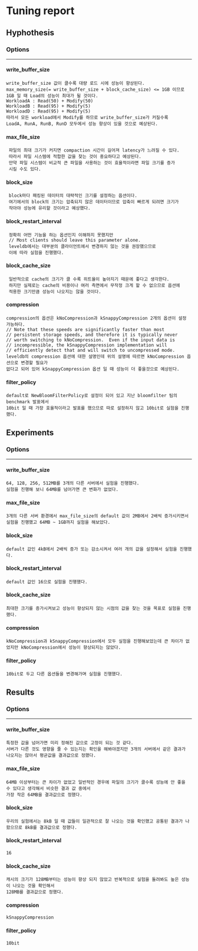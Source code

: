 # Tuning report

## Hyphothesis

### Options
----------------

#### write_buffer_size
    write_buffer_size 값이 클수록 대량 로드 시에 성능이 향상된다.
    max_memory_size(= write_buffer_size + block_cache_size) <= 1GB 이므로
    1GB 일 때 Load의 성능이 최대가 될 것이다.
    WorkloadA : Read(50) + Modify(50) 
    WorkloadB : Read(95) + Modify(5)
    WorkloadD : Read(95) + Modify(5)
    따라서 모든 workload에서 Modify를 하므로 write_buffer_size가 커질수록 
    LoadA, RunA, RunB, RunD 모두에서 성능 향상이 있을 것으로 예상된다. 
#### max_file_size
     파일의 최대 크기가 커지면 compaction 시간이 길어져 latency가 느려질 수 있다.
     따라서 파일 시스템에 적합한 값을 찾는 것이 중요하다고 예상된다.
     만약 파일 시스템이 비교적 큰 파일을 사용하는 것이 효율적이라면 파일 크기를 증가
     시킬 수도 있다.
#### block_size
     block마다 패킹된 데이터의 대략적인 크기를 설정하는 옵션이다.
     여기에서의 block의 크기는 압축되지 않은 데이터이므로 압축이 빠르게 되려면 크기가 
     작아야 성능에 유리할 것이라고 예상했다.
#### block_restart_interval
     정확히 어떤 기능을 하는 옵션인지 이해하지 못했지만
     // Most clients should leave this parameter alone.
     leveldb에서는 대부분의 클라이언트에서 변경하지 않는 것을 권장했으므로
     이에 따라 실험을 진행했다.
#### block_cache_size
     일반적으로 cache의 크기가 클 수록 히트율이 높아지기 때문에 좋다고 생각한다.
     하지만 실제로는 cache의 비용이나 여러 측면에서 무작정 크게 할 수 없으므로 옵션에
     적용한 크기만큼 성능이 나오지는 않을 것이다. 
#### compression
    compression의 옵션은 kNoCompression과 kSnappyCompression 2개의 옵션이 설정 가능하다. 
    // Note that these speeds are significantly faster than most
    // persistent storage speeds, and therefore it is typically never
    // worth switching to kNoCompression.  Even if the input data is
    // incompressible, the kSnappyCompression implementation will
    // efficiently detect that and will switch to uncompressed mode.
    leveldb의 compression 옵션에 대한 설명인데 위의 설명에 따르면 kNoCompression 옵션으로 변경할 필요가
    없다고 되어 있어 kSnappyCompression 옵션 일 때 성능이 더 좋을것으로 예상된다.
#### filter_policy
    default로 NewBloomFilterPolicy로 설정이 되어 있고 지난 bloomfilter 팀의 benchmark 발표에서 
    10bit 일 때 가장 효율적이라고 발표를 했으므로 따로 설정하지 않고 10bit로 실험을 진행했다.



## Experiments

### Options
----------------

#### write_buffer_size
    64, 128, 256, 512MB를 3개의 다른 서버에서 실험을 진행했다.
    실험을 진행해 보니 64MB를 넘어가면 큰 변화가 없었다.
#### max_file_size
    3개의 다른 서버 환경에서 max_file_size의 default 값이 2MB에서 2배씩 증가시키면서 실험을 진행했고 64MB ~ 1GB까지 실험을 해보았다.
#### block_size
    default 값인 4kB에서 2배씩 증가 또는 감소시켜서 여러 개의 값을 설정해서 실험을 진행했다. 
#### block_restart_interval
    default 값인 16으로 실험을 진행했다.
#### block_cache_size
    최대한 크기를 증가시켜보고 성능이 향상되지 않는 시점의 값을 찾는 것을 목표로 실험을 진행했다.
#### compression
    kNoCompression과 kSnappyCompression에서 모두 실험을 진행해보았는데 큰 차이가 없었지만 kNoCompression에서 성능이 향상되지는 않았다.
#### filter_policy
    10bit로 두고 다른 옵션들을 변경해가며 실험을 진행했다.

## Results

### Options
----------------

#### write_buffer_size
    특정한 값을 넘어가면 미리 정해진 값으로 고정이 되는 것 같다.
    서버가 다른 것도 영향을 줄 수 있는지는 확인을 해봐야겠지만 3개의 서버에서 같은 결과가 나오지는 않아서 평균값을 결과값으로 정했다.
    
#### max_file_size
    64MB 이상부터는 큰 차이가 없었고 일반적인 경우에 파일의 크기가 클수록 성능에 안 좋을 수 있다고 생각해서 비슷한 결과 값 중에서 
    가장 작은 64MB을 결과값으로 정했다.
#### block_size
    우리의 실험에서는 8kB 일 때 값들이 일관적으로 잘 나오는 것을 확인했고 공통된 결과가 나왔으므로 8kB를 결과값으로 정했다.
#### block_restart_interval
    16
#### block_cache_size
    캐시의 크기가 128MB부터는 성능이 향상 되지 않았고 반복적으로 실험을 돌려봐도 높은 성능이 나오는 것을 확인해서 
    128MB를 결과값으로 정했다.
#### compression
    kSnappyCompression
#### filter_policy
    10bit
